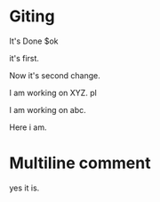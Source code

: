 # Giting

It's Done $ok

it's first.

Now it's second change.

I am working on XYZ. pl

I am working on abc.

Here i am.

# Multiline comment

yes it is.
